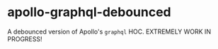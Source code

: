 # apollo-graphql-debounced
A debounced version of Apollo's `graphql` HOC. EXTREMELY WORK IN PROGRESS!
